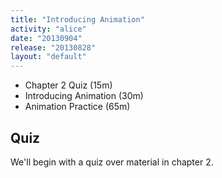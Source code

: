 ```yaml
---
title: "Introducing Animation"
activity: "alice"
date: "20130904"
release: "20130828"
layout: "default"
---
```


 * Chapter 2 Quiz (15m)
 * Introducing Animation (30m)
 * Animation Practice (65m)
 
## Quiz
 
We'll begin with a quiz over material in chapter 2.

